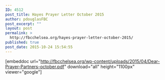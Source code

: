 ```yaml
---
ID: 4512
post_title: Hayes Prayer Letter October 2015
author: pdouglasFBC
post_excerpt: ""
layout: post
permalink: >
  http://fbcchelsea.org/hayes-prayer-letter-october-2015/
published: true
post_date: 2015-10-24 15:54:55
---
```

[embeddoc url="http://fbcchelsea.org/wp-content/uploads/2015/04/Dear-Prayer-Partners-october.pdf" download="all" height="1100px" viewer="google"]